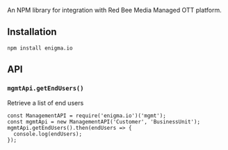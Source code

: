 An NPM library for integration with Red Bee Media Managed OTT platform.

## Installation

```
npm install enigma.io
```

## API

### `mgmtApi.getEndUsers()`

Retrieve a list of end users

```
const ManagementAPI = require('enigma.io')('mgmt');
const mgmtApi = new ManagementAPI('Customer', 'BusinessUnit');
mgmtApi.getEndUsers().then(endUsers => {
  console.log(endUsers);
});
```

